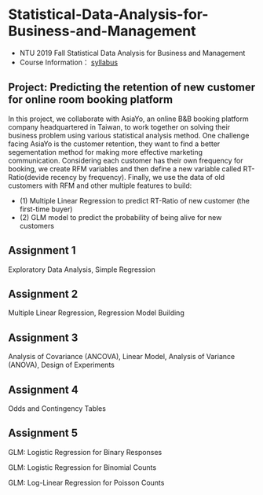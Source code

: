 # Statistical-Data-Analysis-for-Business-and-Management

- NTU 2019 Fall Statistical Data Analysis for Business and Management
- Course Information： [syllabus](https://github.com/tzuhsuancheng/Statistical-Data-Analysis-for-Business-and-Management/blob/main/108-1_Business-Analytics_Syllabus_v1.pdf) 

## Project: Predicting the retention of new customer for online room booking platform
In this project, we collaborate with AsiaYo, an online B&B booking platform company headquartered in Taiwan, to work together on solving their business problem using various statistical analysis method. One challenge facing AsiaYo is the customer retention, they want to find a better segementation method for making more effective marketing communication. Considering each customer has their own frequency for booking, we create RFM variables and then define a new variable called RT-Ratio(devide recency by frequency). Finally, we use the data of old customers with RFM and other multiple features to build: 
- (1) Multiple Linear Regression to predict RT-Ratio of new customer (the first-time buyer) 
- (2) GLM model to predict the probability of being alive for new customers


## Assignment 1
Exploratory Data Analysis, Simple Regression

## Assignment 2
Multiple Linear Regression, Regression Model Building

## Assignment 3
Analysis of Covariance (ANCOVA), Linear Model, Analysis of Variance (ANOVA),  Design of Experiments

## Assignment 4
Odds and Contingency Tables

## Assignment 5
GLM: Logistic Regression for Binary Responses 

GLM: Logistic Regression for Binomial Counts

GLM: Log-Linear Regression for Poisson Counts 
